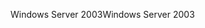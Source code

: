 <span data-ttu-id="63b4f-101">Windows Server 2003</span><span class="sxs-lookup"><span data-stu-id="63b4f-101">Windows Server 2003</span></span>